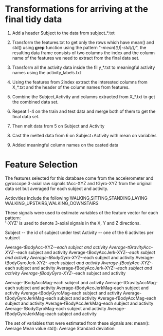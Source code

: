 Transformations for arriving at the final tidy data
===================================================

1. Add a header Subject to the data from subject_*.txt

2. Transform the features.txt to get only the rows which
   have mean() and std() using **grep** function using the pattern 
   "*-mean\\(\\)*|*-std\\(\\)*", the resulting data frame consists
   of two columns the index and the column name of the features we need
   to extract from the final data set.

3. Transform all the activity data inside the fil
   y_*.txt to meaningful activity names using the activity_labels.txt

3. Using the features from 2index extract the interested columns from
   X_*.txt and the header of the column names from features.

4. Combine the Subject,Activity and columns extracted from X_*.txt to
   get the combined data set.
   
5. Repeat 1-4 on the train and test data and merge both of them to get
   the final data set.
   
6. Then melt data from 5 on Subject and Activity

7. Cast the melted data from 6 on Subject+Activity with mean on variables

8. Added meaningful column names on the casted data


Feature Selection 
=================

The features selected for this database come from the accelerometer and gyroscope 3-axial 
raw signals tAcc-XYZ and tGyro-XYZ from the original data set but averaged for each subject
and activity.

Acticvities include the following WALKING,SITTING,STANDING,LAYING
WALKING_UPSTAIRS,WALKING_DOWNSTAIRS

These signals were used to estimate variables of the feature vector for each pattern:  
'-XYZ' is used to denote 3-axial signals in the X, Y and Z directions.

Subject  -- the id of subject under test
Activity -- one of the  6 activites per subject

Average-tBodyAcc-XYZ-*-each subject and activity
Average-tGravityAcc-XYZ-*-each subject and activity
Average-tBodyAccJerk-XYZ-*-each subject and activity
Average-tBodyGyro-XYZ-*-each subject and activity
Average-tBodyGyroJerk-XYZ-*-each subject and activity
Average-fBodyAcc-XYZ-*-each subject and activity
Average-fBodyAccJerk-XYZ-*-each subject and activity
Average-fBodyGyro-XYZ-*-each subject and activity


Average-tBodyAccMag-each subject and activity
Average-tGravityAccMag-each subject and activity
Average-tBodyAccJerkMag-each subject and activity
Average-tBodyGyroMag-each subject and activity
Average-tBodyGyroJerkMag-each subject and activity
Average-fBodyAccMag-each subject and activity
Average-fBodyAccJerkMag-each subject and activity
Average-fBodyGyroMag-each subject and activity
Average-fBodyGyroJerkMag-each subject and activity

The set of variables that were estimated from these signals are: 
mean(): Average Mean value
std(): Average Standard deviation


